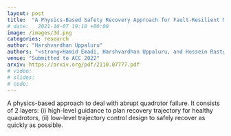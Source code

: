 ```yaml
---
layout: post
title:  "A Physics-Based Safety Recovery Approach for Fault-Resilient Multi-Quadcopter Coordination"
# date:   2021-10-07 19:10 +00:00
image: /images/3d.png
categories: research
author: "Harshvardhan Uppaluru"
authors: "<strong>Hamid Emadi, Harshvardhan Uppaluru, and Hossein Rastgoftar</strong>"
venue: "Submitted to ACC 2022"
arxiv: https://arxiv.org/pdf/2110.07777.pdf
# video:
# slides:
# code:
---
```

A physics-based approach to deal with abrupt quadrotor failure. It consists of
2 layers: (i) high-level guidance to plan recovery trajectory for healthy quadrotors,
(ii) low-level trajectory control design to safely recover as quickly as possible.
